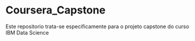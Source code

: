 # Coursera_Capstone
Este repositorio trata-se especificamente para o projeto capstone do curso IBM Data Science
